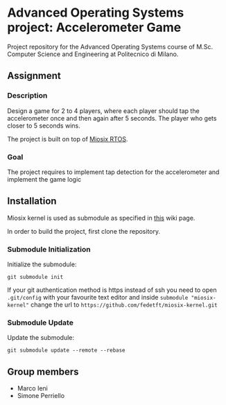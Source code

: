 # Advanced Operating Systems project: Accelerometer Game
Project repository for the Advanced Operating Systems course of M.Sc. Computer Science and Engineering at Politecnico di Milano.

## Assignment
### Description
Design a game for 2 to 4 players, where each player should tap the accelerometer once and then again after 5 seconds.
The player who gets closer to 5 seconds wins.

The project is built on top of [Miosix RTOS](http://miosix.org/). 

### Goal
The project requires to implement tap detection for
the accelerometer and implement the game logic

## Installation
Miosix kernel is used as submodule as specified in [this](https://miosix.org/wiki/index.php?title=Miosix_and_git_workflow#Setting_up_an_out_of_git_tree_project) wiki page.

In order to build the project, first clone the repository.

### Submodule Initialization
Initialize the submodule:

```
git submodule init
```

If your git authentication method is https instead of ssh you need to open `.git/config` with your favourite text editor and inside `submodule "miosix-kernel"` change the url to `https://github.com/fedetft/miosix-kernel.git`

### Submodule Update

Update the submodule:

```
git submodule update --remote --rebase
```

## Group members
* Marco Ieni
* Simone Perriello
